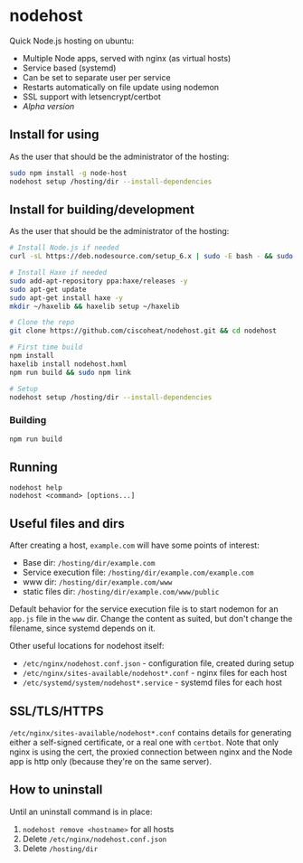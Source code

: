 # nodehost

Quick Node.js hosting on ubuntu:

- Multiple Node apps, served with nginx (as virtual hosts)
- Service based (systemd)
- Can be set to separate user per service
- Restarts automatically on file update using nodemon
- SSL support with letsencrypt/certbot
- *Alpha version*

## Install for using

As the user that should be the administrator of the hosting:

```bash
sudo npm install -g node-host
nodehost setup /hosting/dir --install-dependencies
```

## Install for building/development

As the user that should be the administrator of the hosting:

```bash
# Install Node.js if needed
curl -sL https://deb.nodesource.com/setup_6.x | sudo -E bash - && sudo apt-get install -y nodejs

# Install Haxe if needed
sudo add-apt-repository ppa:haxe/releases -y
sudo apt-get update
sudo apt-get install haxe -y
mkdir ~/haxelib && haxelib setup ~/haxelib

# Clone the repo
git clone https://github.com/ciscoheat/nodehost.git && cd nodehost

# First time build
npm install
haxelib install nodehost.hxml
npm run build && sudo npm link

# Setup
nodehost setup /hosting/dir --install-dependencies
```

### Building

```bash
npm run build
```

## Running

```
nodehost help
nodehost <command> [options...]
```

## Useful files and dirs

After creating a host, `example.com` will have some points of interest:

- Base dir: `/hosting/dir/example.com`
- Service execution file: `/hosting/dir/example.com/example.com`
- www dir: `/hosting/dir/example.com/www`
- static files dir: `/hosting/dir/example.com/www/public`

Default behavior for the service execution file is to start nodemon for an `app.js` file in the `www` dir. Change the content as suited, but don't change the filename, since systemd depends on it.

Other useful locations for nodehost itself:

- `/etc/nginx/nodehost.conf.json` - configuration file, created during setup
- `/etc/nginx/sites-available/nodehost*.conf` - nginx files for each host
- `/etc/systemd/system/nodehost*.service` - systemd files for each host

## SSL/TLS/HTTPS

`/etc/nginx/sites-available/nodehost*.conf` contains details for generating either a self-signed certificate, or a real one with `certbot`. Note that only nginx is using the cert, the proxied connection between nginx and the Node app is http only (because they're on the same server).

## How to uninstall

Until an uninstall command is in place:

1. `nodehost remove <hostname>` for all hosts
1. Delete `/etc/nginx/nodehost.conf.json`
1. Delete `/hosting/dir`
